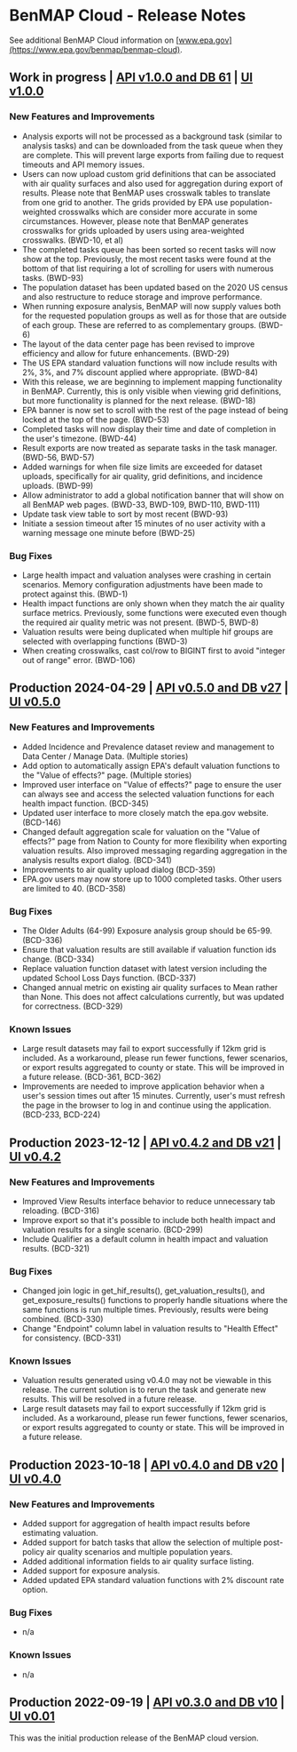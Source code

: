 # BenMAP Cloud - Release Notes
See additional BenMAP Cloud information on [www.epa.gov](https://www.epa.gov/benmap/benmap-cloud).

## Work in progress | [API v1.0.0 and DB 61](https://github.com/BenMAPCE/BenCloudServer/tree/develop) | [UI v1.0.0](https://github.com/BenMAPCE/BenCloudApp/tree/develop)

### New Features and Improvements
* Analysis exports will not be processed as a background task (similar to analysis tasks) and can be downloaded from the task queue when they are complete. This will prevent large exports from failing due to request timeouts and API memory issues.
* Users can now upload custom grid definitions that can be associated with air quality surfaces and also used for aggregation during export of results. Please note that BenMAP uses crosswalk tables to translate from one grid to another. The grids provided by EPA use population-weighted crosswalks which are consider more accurate in some circumstances. However, please note that BenMAP generates crosswalks for grids  uploaded by users using area-weighted crosswalks. (BWD-10, et al)
* The completed tasks queue has been sorted so recent tasks will now show at the top. Previously, the most recent tasks were found at the bottom of that list requiring a lot of scrolling for users with numerous tasks. (BWD-93)
* The population dataset has been updated based on the 2020 US census and also restructure to reduce storage and improve performance.
* When running exposure analysis, BenMAP will now supply values both for the requested population groups as well as for those that are outside of each group. These are referred to as complementary groups. (BWD-6)
* The layout of the data center page has been revised to improve efficiency and allow for future enhancements. (BWD-29)
* The US EPA standard valuation functions will now include results with 2%, 3%, and 7% discount applied where appropriate. (BWD-84)
* With this release, we are beginning to implement mapping functionality in BenMAP. Currently, this is only visible when viewing grid definitions, but more functionality is planned for the next release. (BWD-18)
* EPA banner is now set to scroll with the rest of the page instead of being locked at the top of the page. (BWD-53)
* Completed tasks will now display their time and date of completion in the user's timezone. (BWD-44)
* Result exports are now treated as separate tasks in the task manager. (BWD-56, BWD-57)
* Added warnings for when file size limits are exceeded for dataset uploads, specifically for air quality, grid definitions, and incidence uploads. (BWD-99)
* Allow administrator to add a global notification banner that will show on all BenMAP web pages. (BWD-33, BWD-109, BWD-110, BWD-111)
* Update task view table to sort by most recent (BWD-93)
* Initiate a session timeout after 15 minutes of no user activity with a warning message one minute before (BWD-25)

### Bug Fixes
* Large health impact and valuation analyses were crashing in certain scenarios. Memory configuration adjustments have been made to protect against this. (BWD-1)
* Health impact functions are only shown when they match the air quality surface metrics. Previously, some functions were executed even though the required air quality metric was not present. (BWD-5, BWD-8)
* Valuation results were being duplicated when multiple hif groups are selected with overlapping functions (BWD-3)
* When creating crosswalks, cast col/row to BIGINT first to avoid "integer out of range" error. (BWD-106)

## Production 2024-04-29 | [API v0.5.0 and DB v27](https://github.com/BenMAPCE/BenCloudServer/tree/develop) | [UI v0.5.0](https://github.com/BenMAPCE/BenCloudApp/tree/develop)

### New Features and Improvements
* Added Incidence and Prevalence dataset review and management to Data Center / Manage Data. (Multiple stories)
* Add option to automatically assign EPA's default valuation functions to the "Value of effects?" page. (Multiple stories)
* Improved user interface on "Value of effects?" page to ensure the user can always see and access the selected valuation functions for each health impact function. (BCD-345)
* Updated user interface to more closely match the epa.gov website. (BCD-146)
* Changed default aggregation scale for valuation on the "Value of effects?" page from Nation to County for more flexibility when exporting valuation results. Also improved messaging regarding aggregation in the analysis results export dialog. (BCD-341)
* Improvements to air quality upload dialog (BCD-359)
* EPA.gov users may now store up to 1000 completed tasks. Other users are limited to 40. (BCD-358)

### Bug Fixes
* The Older Adults (64-99) Exposure analysis group should be 65-99. (BCD-336)
* Ensure that valuation results are still available if valuation function ids change. (BCD-334)
* Replace valuation function dataset with latest version including the updated School Loss Days function. (BCD-337)
* Changed annual metric on existing air quality surfaces to Mean rather than None. This does not affect calculations currently, but was updated for correctness. (BCD-329)

### Known Issues
* Large result datasets may fail to export successfully if 12km grid is included. As a workaround, please run fewer functions, fewer scenarios, or export results aggregated to county or state. This will be improved in a future release. (BCD-361, BCD-362)
* Improvements are needed to improve application behavior when a user's session times out after 15 minutes. Currently, user's must refresh the page in the browser to log in and continue using the application. (BCD-233, BCD-224)

## Production 2023-12-12 | [API v0.4.2 and DB v21](https://github.com/BenMAPCE/BenCloudServer/tree/r0.4.2-release) | [UI v0.4.2](https://github.com/BenMAPCE/BenCloudServer/tree/r0.4.2-release)

### New Features and Improvements
* Improved View Results interface behavior to reduce unnecessary tab reloading. (BCD-316)
* Improve export so that it's possible to include both health impact and valuation results for a single scenario.  (BCD-299)
* Include Qualifier as a default column in health impact and valuation results. (BCD-321)

### Bug Fixes
* Changed join logic in get_hif_results(), get_valuation_results(), and get_exposure_results() functions to properly handle situations where the same functions is run multiple times. Previously, results were being combined. (BCD-330)
* Change "Endpoint" column label in valuation results to "Health Effect" for consistency. (BCD-331)

### Known Issues
* Valuation results generated using v0.4.0 may not be viewable in this release. The current solution is to rerun the task and generate new results. This will be resolved in a future release.
* Large result datasets may fail to export successfully if 12km grid is included. As a workaround, please run fewer functions, fewer scenarios, or export results aggregated to county or state. This will be improved in a future release.

## Production 2023-10-18 | [API v0.4.0 and DB v20](https://github.com/BenMAPCE/BenCloudServer/tree/r0.4.0-release) | [UI v0.4.0](https://github.com/BenMAPCE/BenCloudApp/tree/r0.4.0-release)

### New Features and Improvements
* Added support for aggregation of health impact results before estimating valuation.
* Added support for batch tasks that allow the selection of multiple post-policy air quality scenarios and multiple population years.
* Added additional information fields to air quality surface listing.
* Added support for exposure analysis.
* Added updated EPA standard valuation functions with 2% discount rate option.

### Bug Fixes
* n/a

### Known Issues
* n/a

## Production 2022-09-19 | [API v0.3.0 and DB v10](https://github.com/BenMAPCE/BenCloudServer/tree/prod-release-2022-09-19) | [UI v0.01](https://github.com/BenMAPCE/BenCloudApp/tree/prod-release-2022-09-19)

This was the initial production release of the BenMAP cloud version.